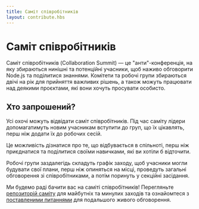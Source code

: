 ```yaml
---
title: Саміт співробітників
layout: contribute.hbs
---
```


# Саміт співробітників

Саміт співробітників (Collaboration Summit) ― це "анти"-конференція, на яку збираються нинішні та потенційні учасники, щоб наживо обговорити Node.js та поділитися знаннями. Комітети та робочі групи збираються двічі на рік для прийняття важливих рішень, а також можуть працювати над деякими проєктами, які вони хочуть просувати особисто.

## Хто запрошений?

Усі охочі можуть відвідати саміт співробітників. Під час саміту лідери допомагатимуть новим учасникам вступити до груп, що їх цікавлять, перш ніж додати їх до робочих сесій.

Це можливість дізнатися про те, що відбувається в спільноті, перш ніж приєднатися та поділитися своїми навичками, які ви хотіли б відточити.

Робочі групи заздалегідь складуть графік заходу, щоб учасники могли будувати свої плани, перш ніж опиняться на місці, проведуть загальні обговорення зі співробітниками, а потім поринуть у секційні засідання.

Ми будемо раді бачити вас на саміті співробітників! Перегляньте [репозиторій саміту](https://github.com/nodejs/summit) для майбутніх та минулих заходів та ознайомтеся з [поставленими питаннями](https://github.com/nodejs/summit/issues) для подальшого живого обговорення.
